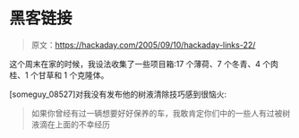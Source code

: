 # 黑客链接

> 原文：<https://hackaday.com/2005/09/10/hackaday-links-22/>

这个周末在家的时候，我设法收集了一些项目箱:17 个薄荷、7 个冬青、4 个肉桂、1 个甘草和 1 个克隆体。

[someguy_08527]对我没有发布他的树液清除技巧感到很恼火:

> 如果你曾经有过一辆想要好好保养的车，我敢肯定你们中的一些人有过被树液滴在上面的不幸经历